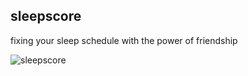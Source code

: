 ## sleepscore
fixing your sleep schedule with the power of friendship

![sleepscore](https://github.com/user-attachments/assets/5b003c61-fdfc-4c2e-a59d-58994ce4516b)

